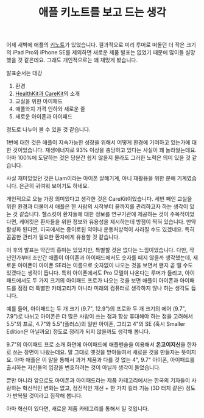 ﻿---
title: 애플 키노트를 보고 드는 생각
categories:
  - ideas
tags:
  - apple
  - 애플
pubDate: 2016-03-22
description: 기본 설명을 입력하세요
---

어제 새벽에 애플의 [키노트](http://www.apple.com/apple-events/march-2016/)가 있었습니다. 결과적으로 미리 루머로 떠돌던 더 작은 크기의 iPad Pro와 iPhone SE를 제외하면 새로운 제품 발표는 없었기 때문에 많이들 실망했을 것 같은데요. 그래도 개인적으로는 꽤 재밌게 봤습니다.

발표순서는 대강

1. 환경
2. [HealthKit과 CareKit](http://www.apple.com/researchkit/)의 소개
3. 교실을 위한 아이패드
4. 애플와치 가격 인하와 새로운 줄
5. 새로운 아이폰과 아이패드

정도로 나누어 볼 수 있을 것 같습니다.

1번에 대한 것은 애플이 지속가능한 성장을 위해서 어떻게 환경에 기여하고 있는가에 대한 것이었습니다. 재생에너지로 93% 이상을 충당하고 있다는 사실이 꽤 놀라웠는데요. 아마 100%에 도달하는 것은 당분간 쉽지 않을지 몰라도 그러한 노력은 의미 있을 것 같습니다.

사실 재미있었던 것은 Liam이라는 아이폰 살해기계, 아니 재활용을 위한 분해 기계였습니다. 은근히 귀여워 보이기도 하네요.

개인적으로 오늘 가장 의미있다고 생각한 것은 CareKit이었습니다. 세번 째인 교실을 위한 환경과 더불어서 애플은 한 사람의 시작부터 끝까지를 관리하고자 하는 생각이 있는 것 같습니다. 헬스킷이 환자들에 대한 정보를 연구기관에 제공하는 것이 주목적이었다면, 케어킷은 환자들을 위한 정보와 유용성을 제시하는데 방점이 찍혀 있습니다. 만약 활성화 된다면, 미국에서는 종이로된 약이나 운동처방적이 사라질 수도 있겠네요. 특히 꼼꼼한 관리가 필요한 환자에게 유용할 것 같습니다.

이 후의 발표는 약간의 흥미는 있었지만, 특별할 것은 없다는 느낌이었습니다. 다만, 작년인가부터 조만간 애플이 아이폰과 아이패드에서도 숫자를 떼지 않을까 생각했는데, 새로운 아이폰이 아이폰 SE라는 이름으로 숫자없이 나오는 것을 보면서 왠지 곧 뗄 수도 있겠다는 생각이 듭니다. 특히 아이폰에서도 Pro 모델이 나온다는 루머가 들리고, 아이패드에서도 두 가지 크기의 아이패드 프로가 나오는 것을 보면 애플이 아이폰과 아이패드를 점점 더 특별한 카테고리가 아니라 미래의 컴퓨터로 생각하지 않나 하는 생각도 듭니다.

예를 들어, 아이패드는 두 개 크기 (9.7", 12.9")의 프로와 두 개 크기의 에어 (9.7", 7.9")로 나뉘고 아이폰은 더 많은 사람이 쓰는 점과 항상 휴대해야 하는 점을 고려해서 5.5"의 프로, 4.7"와 5.5"(플러스)의 일반 아이폰, 그리고 4"의 SE (혹시 Smaller Edition은 아닐까요) 정도로 정리가 되지 않을까도 생각해 봅니다.

9.7"의 아이패드 프로 소개 화면에 아이패드에 애플펜슬을 이용해서 **온고이지신**을 한자로 쓰는 장면이 나왔는데요. 말 그대로 옛것을 받아들여서 새로운 것을 만들자는 뜻이지요. 아마 애플은 이 말을 통해서 과거 제품과 다를 것 없는 4", 9.7" 아이폰, 아이패드를 출시하는 자신들의 입장을 변호하려는 것이 아닐까 생각이 들었습니다.

뿐만 아니라 앞으로도 아이폰과 아이패드라는 제품 카테고리에서는 한국의 기자들이 사랑하는 혁신적인 변화는 없고, 점진적인 개선 + 한 가지 킬러 기능 (3D 터치 같은) 정도가 반복될 것이라고 짐작해 봅니다.

아마 혁신이 있다면, 새로운 제품 카테고리를 통해서 일 것입니다.


